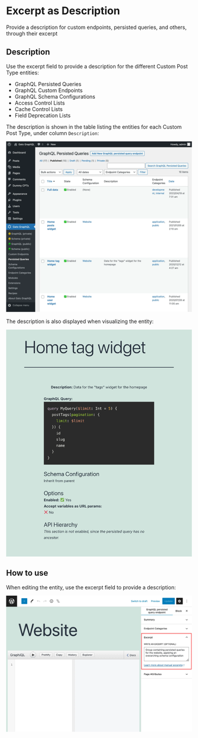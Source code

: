 # Excerpt as Description

Provide a description for custom endpoints, persisted queries, and others, through their excerpt

## Description

Use the excerpt field to provide a description for the different Custom Post Type entities:

- GraphQL Persisted Queries
- GraphQL Custom Endpoints
- GraphQL Schema Configurations
- Access Control Lists
- Cache Control Lists
- Field Deprecation Lists

The description is shown in the table listing the entities for each Custom Post Type, under column `Description`:

<div class="img-width-1024" markdown=1>

![Persisted queries with description](../../images/persisted-queries-page.webp "Persisted queries with description")

</div>

The description is also displayed when visualizing the entity:

<div class="img-width-1024" markdown=1>

![Persisted query source with description](../../images/persisted-query-source.webp "Persisted query source with description")

</div>

## How to use

When editing the entity, use the excerpt field to provide a description:

<div class="img-width-1024" markdown=1>

![Excerpt as description](../../images/excerpt-as-description.webp "Excerpt as description")

</div>
